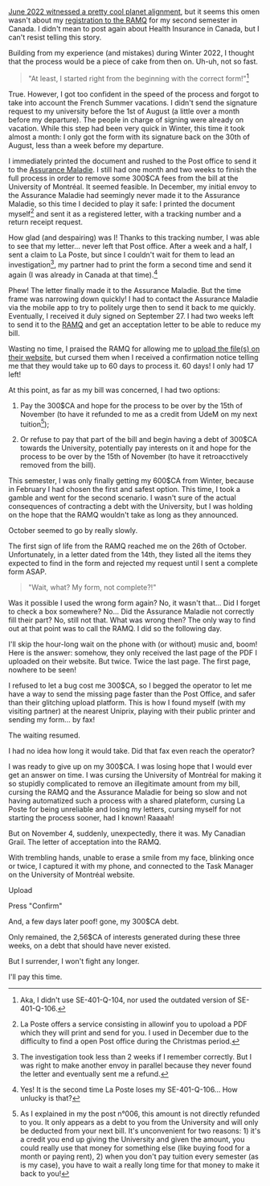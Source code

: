 <!--
.. title: 008 - A Canadian Grail
.. slug: 008
.. date: 2022-11-09 16:20:50 UTC-05:00
.. tags: health insurance, tuition
.. category: paperworking
.. link: 
.. description: 
.. type: text
-->

[June 2022 witnessed a pretty cool planet alignment](https://starwalk.space/en/news/what-is-planet-parade), but it seems this omen wasn't about my [registration to the RAMQ](../006/) for my second semester in Canada. I didn't mean to post again about Health Insurance in Canada, but I can't resist telling this story.  
 
Building from my experience (and mistakes) during Winter 2022, I thought that the process would be a piece of cake from then on. Uh-uh, not so fast. 

> "At least, I started right from the beginning with the correct form!"[^right]

True. However, I got too confident in the speed of the process and forgot to take into account the French Summer vacations. I didn't send the signature request to my university before the 1st of August (a little over a month before my departure). The people in charge of signing were already on vacation. While this step had been very quick in Winter, this time it took almost a month: I only got the form with its signature back on the 30th of August, less than a week before my departure.

I immediately printed the document and rushed to the Post office to send it to the [Assurance Maladie](https://www.ameli.fr/paris/assure). I still had one month and two weeks to finish the full process in order to remove some 300$CA fees from the bill at the University of Montréal. It seemed feasible. In December, my initial envoy to the Assurance Maladie had seemingly never made it to the Assurance Maladie, so this time I decided to play it safe: I printed the document myself[^posting_online] and sent it as a registered letter, with a tracking number and a return receipt request.  

How glad (and despairing) was I! Thanks to this tracking number, I was able to see that my letter... never left that Post office. After a week and a half, I sent a claim to La Poste, but since I couldn't wait for them to lead an investigation[^investigation_outcome], my partner had to print the form a second time and send it again (I was already in Canada at that time).[^second_failure]  

Phew! The letter finally made it to the Assurance Maladie. But the time frame was narrowing down quickly! I had to contact the Assurance Maladie via the mobile app to try to politely urge then to send it back to me quickly. Eventually, I received it duly signed on September 27. I had two weeks left to send it to the [RAMQ](https://www.ramq.gouv.qc.ca/fr) and get an acceptation letter to be able to reduce my bill.  

Wasting no time, I praised the RAMQ for allowing me to [upload the file(s) on their website](https://www.ramq.gouv.qc.ca/fr/citoyens/assurance-medicaments/inscrire-desinscrire/r2), but cursed them when I received a confirmation notice telling me that they would take up to 60 days to process it. 60 days! I only had 17 left!

At this point, as far as my bill was concerned, I had two options:

1. Pay the 300$CA and hope for the process to be over by the 15th of November (to have it refunded to me as a credit from UdeM on my next tuition[^credit]);

2. Or refuse to pay that part of the bill and begin having a debt of 300$CA towards the University, potentially pay interests on it and hope for the process to be over by the 15th of November (to have it retroacctively removed from the bill).

This semester, I was only finally getting my 600$CA from Winter, because in February I had chosen the first and safest option. This time, I took a gamble and went for the second scenario. I wasn't sure of the actual consequences of contracting a debt with the University, but I was holding on the hope that the RAMQ wouldn't take as long as they announced.

October seemed to go by really slowly.

The first sign of life from the RAMQ reached me on the 26th of October. Unfortunately, in a letter dated from the 14th, they listed all the items they expected to find in the form and rejected my request until I sent a complete form ASAP.  

> "Wait, what? My form, not complete?!" 

Was it possible I used the wrong form again? No, it wasn't that... Did I forget to check a box somewhere? No... Did the Assurance Maladie not correctly fill their part? No, still not that. What was wrong then? The only way to find out at that point was to call the RAMQ. I did so the following day.  

I'll skip the hour-long wait on the phone with (or without) music and, boom! Here is the answer: somehow, they only received the last page of the PDF I uploaded on their website. But twice. Twice the last page. The first page, nowhere to be seen!  

I refused to let a bug cost me 300$CA, so I begged the operator to let me have a way to send the missing page faster than the Post Office, and safer than their glitching upload platform. This is how I found myself (with my visiting partner) at the nearest Uniprix, playing with their public printer and sending my form... by fax!  

The waiting resumed.

I had no idea how long it would take. Did that fax even reach the operator?

I was ready to give up on my 300$CA. I was losing hope that I would ever get an answer on time. I was cursing the University of Montréal for making it so stupidly complicated to remove an illegitimate amount from my bill, cursing the RAMQ and the Assurance Maladie for being so slow and not having automatized such a process with a shared plateform, cursing La Poste for being unreliable and losing my letters, cursing myself for not starting the process sooner, had I known! Raaaah!  

But on November 4, suddenly, unexpectedly, there it was. My Canadian Grail. The letter of acceptation into the RAMQ.  

With trembling hands, unable to erase a smile from my face, blinking once or twice, I captured it with my phone, and connected to the Task Manager on the University of Montréal website.  

Upload

Press "Confirm"

And, a few days later poof! gone, my 300$CA debt.  

Only remained, the 2,56$CA of interests generated during these three weeks, on a debt that should have never existed.  

But I surrender, I won't fight any longer.  

I'll pay this time.

[^right]: Aka, I didn't use SE-401-Q-104, nor used the outdated version of SE-401-Q-106.

[^posting_online]: La Poste offers a service consisting in allowinf you to upoload a PDF which they will print and send for you. I used in December due to the difficulty to find a open Post office during the Christmas period.  

[^investigation_outcome]: The investigation took less than 2 weeks if I remember correctly. But I was right to make another envoy in parallel because they never found the letter and eventually sent me a refund.  

[^second_failure]: Yes! It is the second time La Poste loses my SE-401-Q-106... How unlucky is that?  

[^credit]: As I explained in my the post n°006, this amount is not directly refunded to you. It only appears as a debt to you from the University and will only be deducted from your next bill. It's unconvenient for two reasons: 1) it's a credit you end up giving the University and given the amount, you could really use that money for something else (like buying food for a month or paying rent), 2) when you don't pay tuition every semester (as is my case), you have to wait a really long time for that money to make it back to you!

